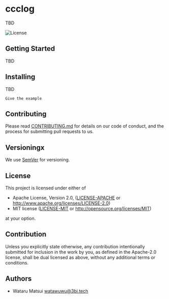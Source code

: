 # ccclog

TBD


<!-- ![Github Action](https://github.com/watawuwu/ccclog/workflows/Test/badge.svg?branch=master) -->
<!-- [![codecov](https://codecov.io/gh/watawuwu/ccclog/branch/master/graph/badge.svg)](https://codecov.io/gh/watawuwu/ccclog) -->
<!-- [![Latest version](https://img.shields.io/crates/v/ccclog.svg)](https://crates.io/crates/ccclog) -->
<!-- [![Documentation](https://docs.rs/ccclog/badge.svg)](https://docs.rs/crate/ccclog) -->
<!-- [![Docker](https://img.shields.io/docker/build/watawuwu/ccclog.svg)](https://cloud.docker.com/repository/docker/watawuwu/ccclog/) -->
![License](https://img.shields.io/crates/l/ccclog.svg)


## Getting Started

TBD


## Installing

TBD

```
Give the example
```

## Contributing

Please read [CONTRIBUTING.md](https://gist.github.com/PurpleBooth/b24679402957c63ec426) for details on our code of conduct, and the process for submitting pull requests to us.

## Versioningx

We use [SemVer](http://semver.org/) for versioning.

## License
This project is licensed under either of

- Apache License, Version 2.0, ([LICENSE-APACHE](LICENSE-APACHE) or http://www.apache.org/licenses/LICENSE-2.0)
- MIT license ([LICENSE-MIT](LICENSE-MIT) or http://opensource.org/licenses/MIT)

at your option.

## Contribution

Unless you explicitly state otherwise, any contribution intentionally submitted for inclusion in the work by you, as defined in the Apache-2.0 license, shall be dual licensed as above, without any additional terms or conditions.

## Authors

- Wataru Matsui <watawuwu@3bi.tech>
